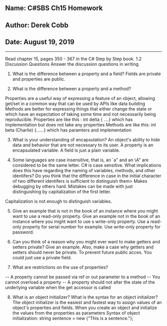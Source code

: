 ## Name: C#SBS Ch15 Homework

## Author: Derek Cobb

## Date: August 19, 2019

--------------------------------------------------------------------------------------

Read chapter 15, pages 350 - 367 in the C# Step by Step book.
1.2 Discussion Questions
Answer the discussion questions in writing.
1. What is the difference between a property and a field?
Fields are private and properties are public.

2. What is the difference between a property and a method?

Properties are a useful way of expressing a feature of an object, allowing get/set in a common way that can be used by APIs like data building
Methods are better for expressing things that either change the state or which have an expectation of taking some time and not necessarily being reproducible.
Properties are like this : int delta { ....} which has implementation but does not take any properties
Methods are like this: int beta (Charlie) {......} which has paramters and implementation

3. What is your understanding of encapsulation?
An object's ability to hide data and behavior that are not necessary to its user.
A property is an encapsulated variable. A field is just a plain variable.

4. Some languages are case insensitive, that is, an `a" and an \A" are considered to be the same letter.
C# is case sensitive. What implications does this have regarding the naming of variables, methods,
and other identifers? Do you think that the difference in case in the initial character of two different
identifers is sufficient to distinguish them>
Makes debugging by others hard. Mistakes can be made with just distinguishing by capitalization of the first letter.

Capitalization is not enough to distinguish variables.

5. Give an example that is not in the book of an instance where you might want to use a read-only
property. Give an example not in the book of an instance where you might want to use s write-only
property.
Use a read-only property for serial number for example.
Use write-only property for password.

6. Can you think of a reason why you might ever want to make getters and setters private? Give an
example. Also, make a case why getters and setters should never be private.
To prevent future public acces.
You could just use a private field.

7. What are restrictions on the use of properties?

-- A property cannot be passed via ref or out parameter to a method
-- You cannot overload a property
-- A property should not alter the state of the underlying variable when the get accessor is called

8. What is an object initializer? What is the syntax for an object initializer?
The object initializer is the easiest and fastest way to assign values of an object's properties and fields.
When you create an object and initialize the values from the properties as parameters
Syntax of object initialization: string sentence = new {"This is a sentence."};